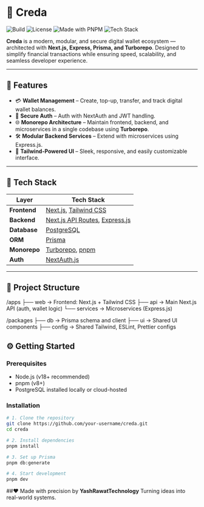 # 🏦 Creda

![Build](https://img.shields.io/badge/build-passing-brightgreen)
![License](https://img.shields.io/badge/license-MIT-blue)
![Made with PNPM](https://img.shields.io/badge/package%20manager-pnpm-F69220?logo=pnpm)
![Tech Stack](https://img.shields.io/badge/stack-Next.js%20%7C%20Express%20%7C%20Prisma%20%7C%20Postgres%20%7C%20Turborepo-informational)

**Creda** is a modern, modular, and secure digital wallet ecosystem — architected with **Next.js, Express, Prisma, and Turborepo**. Designed to simplify financial transactions while ensuring speed, scalability, and seamless developer experience.

---

## 🚀 Features

- 💳 **Wallet Management** – Create, top-up, transfer, and track digital wallet balances.
- 🔐 **Secure Auth** – Auth with NextAuth and JWT handling.
- 🌐 **Monorepo Architecture** – Maintain frontend, backend, and microservices in a single codebase using **Turborepo**.
- 🛠️ **Modular Backend Services** – Extend with microservices using Express.js.
- 🎨 **Tailwind-Powered UI** – Sleek, responsive, and easily customizable interface.

---

## 🧱 Tech Stack

| Layer           | Tech Stack                                                  |
|----------------|-------------------------------------------------------------|
| **Frontend**    | [Next.js](https://nextjs.org/), [Tailwind CSS](https://tailwindcss.com/) |
| **Backend**     | [Next.js API Routes](https://nextjs.org/docs/api-routes), [Express.js](https://expressjs.com/) |
| **Database**    | [PostgreSQL](https://www.postgresql.org/)                  |
| **ORM**         | [Prisma](https://www.prisma.io/)                           |
| **Monorepo**    | [Turborepo](https://turbo.build/repo), [pnpm](https://pnpm.io/) |
| **Auth**        | [NextAuth.js](https://next-auth.js.org/)                   |

---

## 📁 Project Structure

/apps
├── web → Frontend: Next.js + Tailwind CSS
├── api → Main Next.js API (auth, wallet logic)
└── services → Microservices (Express.js)

/packages
├── db → Prisma schema and client
├── ui → Shared UI components
├── config → Shared Tailwind, ESLint, Prettier configs

## ⚙️ Getting Started

### Prerequisites

- Node.js (v18+ recommended)
- pnpm (v8+)
- PostgreSQL installed locally or cloud-hosted

### Installation

```bash
# 1. Clone the repository
git clone https://github.com/your-username/creda.git
cd creda

# 2. Install dependencies
pnpm install

# 3. Set up Prisma
pnpm db:generate

# 4. Start development
pnpm dev
```
##❤️ Made with precision by
**YashRawatTechnology**
Turning ideas into real-world systems.
